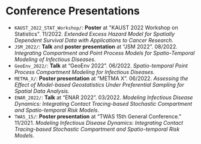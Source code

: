 # Conference Presentations

- `KAUST_2022_STAT_Workshop/`: **Poster** at "KAUST 2022 Workshop on Statistics". 11/2022. *Extended Excess Hazard Model for Spatially Dependent Survival Data with Applications to Cancer Research*.
- `JSM_2022/`: **Talk** and **poster presentation** at “JSM 2022”. 08/2022. *Integrating Compartment and Point Process Models for Spatio-Temporal Modeling of Infectious Diseases*.
- `GeoEnv_2022/`: **Talk** at “GeoEnv 2022”. 06/2022. *Spatio-temporal Point Process Compartment Modeling for Infectious Diseases*.
- `METMA_X/`: **Poster presentation** at “METMA X”. 06/2022. *Assessing the Effect of Model-based Geostatistics Under Preferential Sampling for Spatial Data Analysis*. 
- `ENAR_2022/`: **Talk** at “ENAR 2022”. 03/2022. *Modeling Infectious Disease Dynamics: Integrating Contact Tracing-based Stochastic Compartment and Spatio-temporal Risk Models*.
- `TWAS_15/`: **Poster presentation** at “TWAS 15th General Conference.” 11/2021. *Modeling Infectious Disease Dynamics: Integrating Contact Tracing-based Stochastic Compartment and Spatio-temporal Risk Models*.